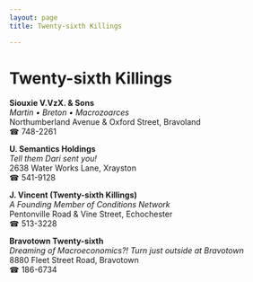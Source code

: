 ```yaml
---
layout: page 
title: Twenty-sixth Killings

---
```



# Twenty-sixth Killings


 **Siouxie V.VzX. & Sons**  
_Martin • Breton • Macrozoarces_  
Northumberland Avenue & Oxford Street, Bravoland  
☎ 748-2261

**U. Semantics Holdings**  
_Tell them Dari sent you!_  
2638 Water Works Lane, Xrayston  
☎ 541-9128

**J. Vincent (Twenty-sixth Killings)**  
_A Founding Member of Conditions Network_  
Pentonville Road & Vine Street, Echochester  
☎ 513-3228

**Bravotown Twenty-sixth**  
_Dreaming of Macroeconomics?! 
Turn just outside at Bravotown_  
8880 Fleet Street Road, Bravotown  
☎ 186-6734

